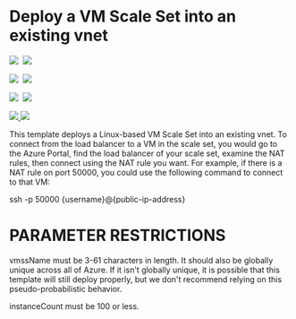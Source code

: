 # Deploy a VM Scale Set into an existing vnet

<IMG SRC="https://azbotstorage.blob.core.windows.net/badges/201-vmss-existing-vnet/PublicLastTestDate.svg" />&nbsp;
<IMG SRC="https://azbotstorage.blob.core.windows.net/badges/201-vmss-existing-vnet/PublicDeployment.svg" />&nbsp;

<IMG SRC="https://azbotstorage.blob.core.windows.net/badges/201-vmss-existing-vnet/FairfaxLastTestDate.svg" />&nbsp;
<IMG SRC="https://azbotstorage.blob.core.windows.net/badges/201-vmss-existing-vnet/FairfaxDeployment.svg" />&nbsp;

<IMG SRC="https://azbotstorage.blob.core.windows.net/badges/201-vmss-existing-vnet/BestPracticeResult.svg" />&nbsp;
<IMG SRC="https://azbotstorage.blob.core.windows.net/badges/201-vmss-existing-vnet/CredScanResult.svg" />&nbsp;

<a href="https://portal.azure.com/#create/Microsoft.Template/uri/https%3A%2F%2Fraw.githubusercontent.com%2FAzure%2Fazure-quickstart-templates%2Fmaster%2F201-vmss-existing-vnet%2Fazuredeploy.json" target="_blank">
    <img src="http://azuredeploy.net/deploybutton.png"/>
</a>
<a href="http://armviz.io/#/?load=https%3A%2F%2Fraw.githubusercontent.com%2FAzure%2Fazure-quickstart-templates%2Fmaster%2F201-vmss-existing-vnet%2Fazuredeploy.json" target="_blank">
    <img src="http://armviz.io/visualizebutton.png"/>
</a>

This template deploys a Linux-based VM Scale Set into an existing vnet. To connect from the load balancer to a VM in the scale set, you would go to the Azure Portal, find the load balancer of your scale set, examine the NAT rules, then connect using the NAT rule you want. For example, if there is a NAT rule on port 50000, you could use the following command to connect to that VM:

ssh -p 50000 {username}@{public-ip-address}

PARAMETER RESTRICTIONS
======================

vmssName must be 3-61 characters in length. It should also be globally unique across all of Azure. If it isn't globally unique, it is possible that this template will still deploy properly, but we don't recommend relying on this pseudo-probabilistic behavior.

instanceCount must be 100 or less.
